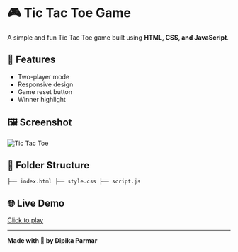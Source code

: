 
# 🎮 Tic Tac Toe Game
A simple and fun Tic Tac Toe game built using **HTML, CSS, and JavaScript**. 

## 🚀 Features
- Two-player mode
- Responsive design
- Game reset button
- Winner highlight

## 🖼️ Screenshot
![Tic Tac Toe](./screenshot.png) 

## 📁 Folder Structure 
```├── index.html ├── style.css ├── script.js ```

## 🌐 Live Demo 

[Click to play](https://parmardipika.github.io/Tic_Tac_Toe-Game/) 

---

**Made with 💙 by Dipika Parmar**
